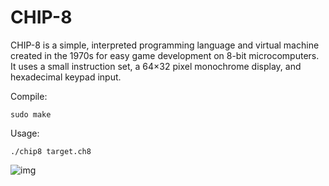 # CHIP-8
CHIP-8 is a simple, interpreted programming language and virtual machine created in the 1970s for easy game development on 8-bit microcomputers. It uses a small instruction set, a 64×32 pixel monochrome display, and hexadecimal keypad input.

Compile:

```
sudo make
```

Usage:

```
./chip8 target.ch8
```

![img](img1,png)
